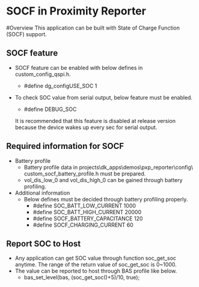 SOCF in Proximity Reporter
======================================================================
#Overview
This application can be built with State of Charge Function (SOCF) support.

## SOCF feature

- SOCF feature can be enabled with below defines in custom\_config\_qspi.h.
	- #define dg\_configUSE_SOC                        1
- To check SOC value from serial output, below feature must be enabled.
	- #define DEBUG\_SOC

	It is recommended that this feature is disabled at release version because the device wakes up every sec for serial output.

## Required information for SOCF

- Battery profile
	- Battery profile data in projects\dk_apps\demos\pxp_reporter\config\ custom\_socf\_battery\_profile.h must be prepared.
	- vol\_dis\_low\_0 and vol\_dis\_high\_0 can be gained through battery profiling.
- Additional information
	- Below defines must be decided through battery profiling properly.
		- #define SOC\_BATT\_LOW\_CURRENT 1000
		- #define SOC\_BATT\_HIGH\_CURRENT 20000
		- #define SOCF\_BATTERY\_CAPACITANCE 120
		- #define SOCF\_CHARGING\_CURRENT 60
	 
## Report SOC to Host

- Any application can get SOC value through function soc\_get\_soc anytime. The range of the return value of soc\_get\_soc is 0~1000. 
- The value can be reported to host through BAS profile like below.
	- bas\_set\_level(bas, (soc\_get\_soc()+5)/10, true);
